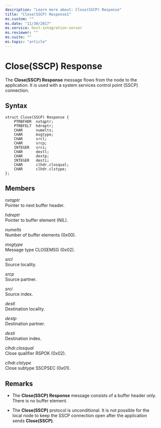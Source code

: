 ```yaml
---
description: "Learn more about: Close(SSCP) Response"
title: "Close(SSCP) Response1"
ms.custom: ""
ms.date: "11/30/2017"
ms.service: host-integration-server
ms.reviewer: ""
ms.suite: ""
ms.topic: "article"
---
```

# Close(SSCP) Response
The **Close(SSCP) Response** message flows from the node to the application. It is used with a system services control point (SSCP) connection.  
  
## Syntax  
  
```  
struct Close(SSCP) Response {  
    PTRBFHDR  nxtqptr;  
    PTRBFELT  hdreptr;  
    CHAR      numelts;  
    CHAR      msgtype;  
    CHAR      srcl;  
    CHAR      srcp;  
    INTEGER   srci;  
    CHAR      destl;  
    CHAR      destp;  
    INTEGER   desti;  
    CHAR      clhdr.closqual;  
    CHAR      clhdr.clstype;  
};   
```  
  
## Members  
 *nxtqptr*  
 Pointer to next buffer header.  
  
 *hdreptr*  
 Pointer to buffer element (NIL).  
  
 *numelts*  
 Number of buffer elements (0x00).  
  
 *msgtype*  
 Message type CLOSEMSG (0x02).  
  
 *srcl*  
 Source locality.  
  
 *srcp*  
 Source partner.  
  
 *srci*  
 Source index.  
  
 *destl*  
 Destination locality.  
  
 *destp*  
 Destination partner.  
  
 *desti*  
 Destination index.  
  
 *clhdr.closqual*  
 Close qualifier RSPOK (0x02).  
  
 *clhdr.clstype*  
 Close subtype SSCPSEC (0x01).  
  
## Remarks  
  
-   The **Close(SSCP) Response** message consists of a buffer header only. There is no buffer element.  
  
-   The **Close(SSCP)** protocol is unconditional. It is not possible for the local node to keep the SSCP connection open after the application sends **Close(SSCP)**.
